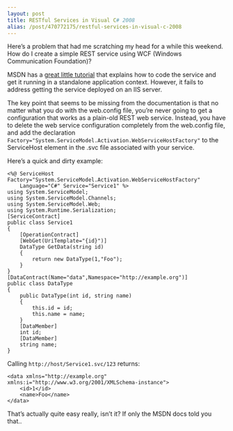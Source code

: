 ```yaml
---
layout: post
title: RESTful Services in Visual C# 2008
alias: /post/470772175/restful-services-in-visual-c-2008
---
```

Here’s a problem that had me scratching my head for a while this weekend. How
do I create a simple REST service using WCF (Windows Communication Foundation)?

MSDN has a [great little tutorial][1] that explains how to code the service and
get it running in a standalone application context. However, it fails to
address getting the service deployed on an IIS server.

The key point that seems to be missing from the documentation is that no matter
what you do with the web.config file, you’re never going to get a configuration
that works as a plain-old REST web service. Instead, you have to delete the web
service configuration completely from the web.config file, and add the
declaration `Factory="System.ServiceModel.Activation.WebServiceHostFactory"` to
the ServiceHost element in the .svc file associated with your service.

Here’s a quick and dirty example:

    <%@ ServiceHost Factory="System.ServiceModel.Activation.WebServiceHostFactory"
        Language="C#" Service="Service1" %>
    using System.ServiceModel;
    using System.ServiceModel.Channels;
    using System.ServiceModel.Web;
    using System.Runtime.Serialization;
    [ServiceContract]
    public class Service1
    {
        [OperationContract]
        [WebGet(UriTemplate="{id}")]
        DataType GetData(string id)
        {
            return new DataType(1,"Foo");
        }
    }
    [DataContract(Name="data",Namespace="http://example.org")]
    public class DataType
    {
        public DataType(int id, string name)
        {
            this.id = id;
            this.name = name;
        }
        [DataMember]
        int id;
        [DataMember]
        string name;
    }

Calling `http://host/Service1.svc/123` returns:

    <data xmlns="http://example.org" xmlns:i="http://www.w3.org/2001/XMLSchema-instance">
        <id>1</id>
        <name>Foo</name>
    </data>

That’s actually quite easy really, isn’t it? If only the MSDN docs told you
that..

[1]: http://msdn2.microsoft.com/en-us/library/bb412178.aspx
